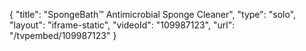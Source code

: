 {
    "title": "SpongeBath&trade; Antimicrobial Sponge Cleaner",
    "type": "solo",
    "layout": "iframe-static",
    "videoId": "109987123",
    "url": "\/tvpembed\/109987123"
}